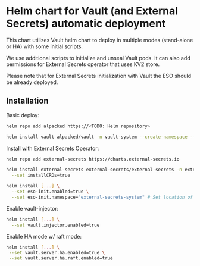 # Helm chart for Vault (and External Secrets) automatic deployment

This chart utilizes Vault helm chart to deploy in multiple modes (stand-alone or HA) with some initial scripts.

We use additional scripts to initialize and unseal Vault pods. It can also add permissions for External Secrets operator that uses KV2 store.

Please note that for External Secrets initialization with Vault the ESO should be already deployed.


## Installation
Basic deploy:
```bash
helm repo add alpacked https://<TODO: Helm repository>

helm install vault alpacked/vault -n vault-system --create-namespace --atomic --wait
```

Install with External Secrets Operator:
```bash
helm repo add external-secrets https://charts.external-secrets.io

helm install external-secrets external-secrets/external-secrets -n external-secrets-system --create-namespace --wait \
  --set installCRDs=true

helm install [...] \
  --set eso-init.enabled=true \
  --set eso-init.namespace="external-secrets-system" # Set location of ESO in cluster
```

Enable vault-injector:
```bash
helm install [...] \
  --set vault.injector.enabled=true
```

Enable HA mode w/ raft mode:
```bash
helm install [...] \
 --set vault.server.ha.enabled=true \
 --set vault.server.ha.raft.enabled=true
```
